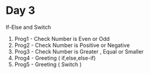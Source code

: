 <h1>Day 3</h1>
<p>If-Else and Switch</p>
<ol>
  <li>Prog1 - Check Number is Even or Odd</li>
  <li>Prog2 - Check Number is Positive or Negative</li>
  <li>Prog3 - Check Number is Greater , Equal or Smaller</li>
  <li>Prog4 - Greeting ( if,else,else-if) </li>
  <li>Prog5 - Greeting ( Switch )</li>
</ol>
